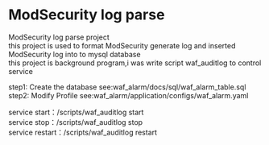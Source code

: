 # ModSecurity log parse
ModSecurity log parse project</br>
this project is used to format ModSecurity  generate log and inserted ModSecurity log into to mysql database</br>
this project is background program,i was write script waf_auditlog to control service</br>

step1: Create the database see:waf_alarm/docs/sql/waf_alarm_table.sql</br>
step2: Modify Profile see:waf_alarm/application/configs/waf_alarm.yaml</br>

service start：/scripts/waf_auditlog start</br>
service stop：/scripts/waf_auditlog stop</br>
service restart：/scripts/waf_auditlog restart</br>
